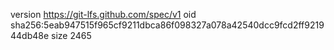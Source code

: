 version https://git-lfs.github.com/spec/v1
oid sha256:5eab947515f965cf9211dbca86f098327a078a42540dcc9fcd2ff921944db48e
size 2465
